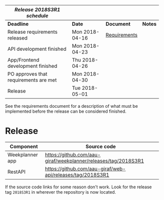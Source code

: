 | _**Release 2018S3R1 schedule**_                            |                          |                |           |
|------------------------------------------------------------|--------------------------|----------------|-----------|
| **Deadline**                                               | **Date**                 | **Document**   | **Notes** |
| Release requirements released                 | Mon 2018-04-16 | [Requirements](requirements.md)|         |
| API development finished                                   | Mon 2018-04-23           |                |           |
| App/Frontend development finished                          | Thu 2018-04-26           |                |           |
| PO approves that requirements are met                      | Mon 2018-04-30           |                |           |
| Release                                                    | Tue 2018-05-01           |                |           |

See the requirements document for a description of what must be implemented before the release can be considered finished. 

# Release
| **Component**     | **Source code**                                                                                |
|-------------------|------------------------------------------------------------------------------------------------|
|Weekplanner app    |https://github.com/aau-giraf/weekplanner/releases/tag/2018S3R1                                  |
|RestAPI            |https://github.com/aau-giraf/web-api/releases/tag/2018S3R1                                      |

If the source code links for some reason don't work. Look for the release tag `2018S3R1` in wherever the repository is now located.
